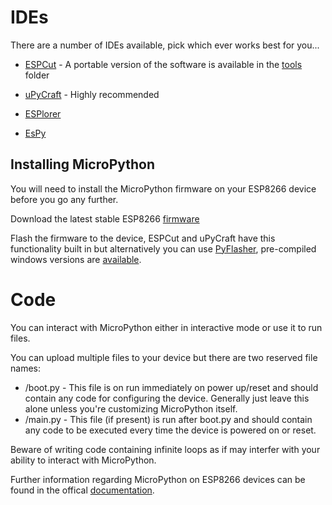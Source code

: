 # IDEs
There are a number of IDEs available, pick which ever works best for you...

  - <a href="http://espcut.com/">ESPCut</a> - A portable version of the software is available in the <a href="https://github.com/covcom/NodeMcu/tree/master/tools">tools</a> folder
  
  - <a href="https://github.com/DFRobot/uPyCraft">uPyCraft</a> - Highly recommended
  
  - <a href="https://esp8266.ru/esplorer/">ESPlorer</a>
  
  - <a href="https://github.com/jungervin/EsPy">EsPy</a>

## Installing MicroPython
You will need to install the MicroPython firmware on your ESP8266 device before you go any further.

Download the latest stable ESP8266 <a href="http://micropython.org/download#esp8266">firmware</a>

Flash the firmware to the device, ESPCut and uPyCraft have this functionality built in but alternatively you can use <a href="https://github.com/marcelstoer/nodemcu-pyflasher">PyFlasher</a>,
pre-compiled windows versions are <a href="https://github.com/nodemcu/nodemcu-flasher/tree/master/Win32/Release">available</a>.

# Code
You can interact with MicroPython either in interactive mode or use it to run files.

You can upload multiple files to your device but there are two reserved file names:

 - /boot.py - This file is on run immediately on power up/reset and should contain any code for configuring the device. Generally just leave this alone unless you're customizing MicroPython itself.
 - /main.py - This file (if present) is run after boot.py and should contain any code to be executed every time the device is powered on or reset.

Beware of writing code containing infinite loops as if may interfer with your ability to interact with MicroPython.

Further information regarding MicroPython on ESP8266 devices can be found in the offical <a href="https://docs.micropython.org/en/latest/esp8266/index.html">documentation</a>.
